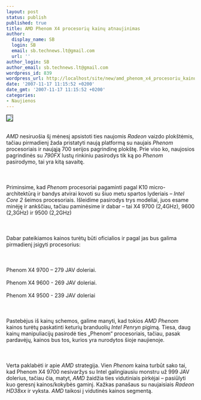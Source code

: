 ```yaml
---
layout: post
status: publish
published: true
title: AMD Phenom X4 procesorių kainų atnaujinimas
author:
  display_name: SB
  login: SB
  email: sb.technews.lt@gmail.com
  url: ''
author_login: SB
author_email: sb.technews.lt@gmail.com
wordpress_id: 839
wordpress_url: http://localhost/site/new/amd_phenom_x4_procesoriu_kainu_atnaujinimas/
date: '2007-11-17 11:15:52 +0200'
date_gmt: '2007-11-17 11:15:52 +0200'
categories:
- Naujienos
---
```

<div class="imgright"><img src="http://www.techspot.com/images/teaser/amd-phenom.jpg" border="1"></div>
<p><br><i>AMD</i> nesiruošia šį mėnesį apsistoti ties naujomis <i>Radeon</i> vaizdo plokštėmis, tačiau pirmadienį žada pristatyti naują platformą su naujais <i>Phenom</i> procesoriais ir naująją 700 serijos pagrindinę plokštę. Prie viso ko, naujosios pagrindinės su <i>790FX</i> lustų rinkiniu pasirodys tik ką po <i>Phenom</i> pasirodymo, tai yra kitą savaitę.<br />
<br><br />
<br>Priminsime, kad <i>Phenom</i> procesoriai pagaminti pagal K10 micro-architektūrą ir bandys atvirai kovoti su šiuo metu spartos lyderiais – <i>Intel Core 2</i> šeimos procesoriais. Išleidime pasirodys trys modeliai, juos esame minėję ir ankščiau, tačiau paminėsime ir dabar – tai X4 9700 (2,4GHz), 9600 (2,3GHz) ir 9500 (2,2GHz)<br />
<br><br />
<br>Dabar pateikiamos kainos turėtų būti oficialios ir pagal jas bus galima pirmadienį įsigyti procesorius:<br />
<br><br />
<br>Phenom X4 9700 – 279 JAV doleriai.<br />
<br>Phenom X4 9600 - 269 JAV doleriai.<br />
<br>Phenom X4 9500 - 239 JAV doleriai<br />
<br><br />
<br>Pastebėjus iš kainų schemos, galime manyti, kad tokios <i>AMD Phenom</i> kainos turėtų paskatinti keturių branduolių <i>Intel Penryn</i> pigimą. Tiesa, daug kainų manipuliacijų pasirodė ties „Phenom“ procesoriais, tačiau, pasak pardavėjų, kainos bus tos, kurios yra nurodytos šioje naujienoje.<br />
<br><br />
<br>Verta paklabėti ir apie <i>AMD</i> strategija. Vien <i>Phenom</i> kaina turbūt sako tai, kad Phenom X4 9700 nesivaržys su Intel galingiausiu monstru už 999 JAV dolerius, tačiau čia, matyt, <i>AMD</i> žaidžia ties vidutiniais pirkėjai – pasiūlyti kuo geresnį kainos/kokybės gaminį. Kažkas panašaus su naujaisiais <i>Radeon HD38xx</i> ir vyksta. <i>AMD</i> taikosi į vidutinės kainos segmentą.</p>
